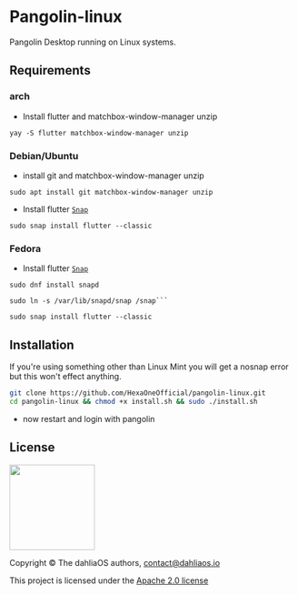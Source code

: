# Pangolin-linux
Pangolin Desktop running on Linux systems.

## Requirements

### arch

- Install flutter and matchbox-window-manager unzip

```
yay -S flutter matchbox-window-manager unzip
```

### Debian/Ubuntu

- install git and matchbox-window-manager unzip

```
sudo apt install git matchbox-window-manager unzip
```

- Install flutter [`Snap`](https://snapcraft.io/flutter)

```
sudo snap install flutter --classic
```

### Fedora

- Install flutter [`Snap`](https://snapcraft.io/flutter)

```
sudo dnf install snapd
```

```
sudo ln -s /var/lib/snapd/snap /snap```
```

```
sudo snap install flutter --classic
```

## Installation

If you're using something other than Linux Mint you will get a nosnap error but this won't effect anything.
```bash
git clone https://github.com/HexaOneOfficial/pangolin-linux.git
cd pangolin-linux && chmod +x install.sh && sudo ./install.sh
```
- now restart and login with pangolin

## License

<div align=left>
<img width="150" src="../img/footer/logo.png"/>
</div>

Copyright © The dahliaOS authors, contact@dahliaos.io

This project is licensed under the [Apache 2.0 license](../LICENSE)
